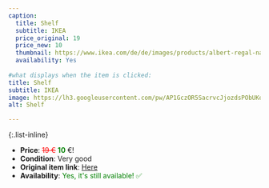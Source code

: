 ```yaml
---
caption:
  title: Shelf
  subtitle: IKEA
  price_original: 19
  price_new: 10
  thumbnail: https://www.ikea.com/de/de/images/products/albert-regal-nadelholz__0088996_pe220776_s5.jpg
  availability: Yes
  
#what displays when the item is clicked:
title: Shelf
subtitle: IKEA
image: https://lh3.googleusercontent.com/pw/AP1GczOR5SacrvcJjozdsPObUKq7QQw7TXjDLVhIXKq-2jufD9xIrogZf7rXSYyc_yAuXPwt70icHHPfAg0eIEmiZ6AAOXMU6kb_oSfwyrQMOUmcaYjmu6m9roFdEb4m3mIOWBNLqhfcQZvOqct9SQGq2WFjHA=w1220-h1626-s-no-gm?authuser=0
alt: Shelf

---
```

{:.list-inline} 
- **Price**: <span style="color:red"><del>19 €</del></span> <span style="color:green">**10**</span> €!
- **Condition**: Very good
- **Original item link**: [Here](https://www.ikea.com/de/de/p/albert-regal-nadelholz-00111994/)
- **Availability**: <span style='color:green'>Yes, it's still available! ✅</span>
